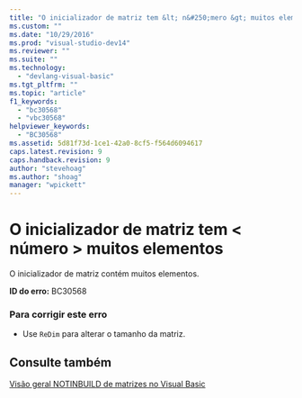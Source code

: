 ```yaml
---
title: "O inicializador de matriz tem &lt; n&#250;mero &gt; muitos elementos | Microsoft Docs"
ms.custom: ""
ms.date: "10/29/2016"
ms.prod: "visual-studio-dev14"
ms.reviewer: ""
ms.suite: ""
ms.technology: 
  - "devlang-visual-basic"
ms.tgt_pltfrm: ""
ms.topic: "article"
f1_keywords: 
  - "bc30568"
  - "vbc30568"
helpviewer_keywords: 
  - "BC30568"
ms.assetid: 5d81f73d-1ce1-42a0-8cf5-f564d6094617
caps.latest.revision: 9
caps.handback.revision: 9
author: "stevehoag"
ms.author: "shoag"
manager: "wpickett"
---
```

# O inicializador de matriz tem &lt; n&#250;mero &gt; muitos elementos
O inicializador de matriz contém muitos elementos.  
  
 **ID do erro:** BC30568  
  
### Para corrigir este erro  
  
-   Use `ReDim` para alterar o tamanho da matriz.  
  
## Consulte também  
 [Visão geral NOTINBUILD de matrizes no Visual Basic](http://msdn.microsoft.com/pt-br/ca50e2f2-b4d2-4c57-9169-9abbcc3392d8)
